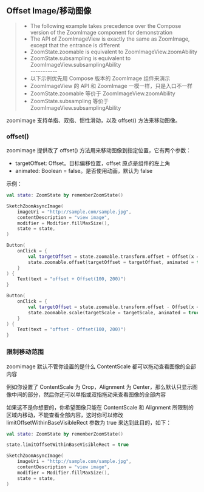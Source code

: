## Offset Image/移动图像

> * The following example takes precedence over the Compose version of the ZoomImage component for demonstration
> * The API of ZoomImageView is exactly the same as ZoomImage, except that the entrance is different
> * ZoomState.zoomable is equivalent to ZoomImageView.zoomAbility
> * ZoomState.subsampling is equivalent to ZoomImageView.subsamplingAbility
    <br>-----------</br>
> * 以下示例优先用 Compose 版本的 ZoomImage 组件来演示
> * ZoomImageView 的 API 和 ZoomImage 一模一样，只是入口不一样
> * ZoomState.zoomable 等价于 ZoomImageView.zoomAbility
> * ZoomState.subsampling 等价于 ZoomImageView.subsamplingAbility

zoomimage 支持单指、双指、惯性滑动，以及 offset() 方法来移动图像。

### offset()

zoomimage 提供改了 offset() 方法用来移动图像到指定位置，它有两个参数：

* targetOffset: Offset。目标偏移位置，offset 原点是组件的左上角
* animated: Boolean = false。是否使用动画，默认为 false

示例：

```kotlin
val state: ZoomState by rememberZoomState()

SketchZoomAsyncImage(
    imageUri = "http://sample.com/sample.jpg",
    contentDescription = "view image",
    modifier = Modifier.fillMaxSize(),
    state = state,
)

Button(
    onClick = {
        val targetOffset = state.zoomable.transform.offset + Offset(x = 100, y = 200)
        state.zoomable.offset(targetOffset = targetOffset, animated = true)
    }
) {
    Text(text = "offset + Offset(100, 200)")
}

Button(
    onClick = {
        val targetOffset = state.zoomable.transform.offset - Offset(x = 100, y = 200)
        state.zoomable.scale(targetScale = targetScale, animated = true)
    }
) {
    Text(text = "offset - Offset(100, 200)")
}
```

### 限制移动范围

zoomimage 默认不管你设置的是什么 ContentScale 都可以拖动查看图像的全部内容

例如你设置了 ContentScale 为 Crop，Alignment 为 Center，那么默认只显示图像中间的部分，然后你还可以单指或双指拖动来查看图像的全部内容

如果这不是你想要的，你希望图像只能在 ContentScale 和 Alignment 所限制的区域内移动，不能查看全部内容，这时你可以修改
limitOffsetWithinBaseVisibleRect 参数为 true 来达到此目的，如下：

```kotlin
val state: ZoomState by rememberZoomState()

state.limitOffsetWithinBaseVisibleRect = true

SketchZoomAsyncImage(
    imageUri = "http://sample.com/sample.jpg",
    contentDescription = "view image",
    modifier = Modifier.fillMaxSize(),
    state = state,
)
```
